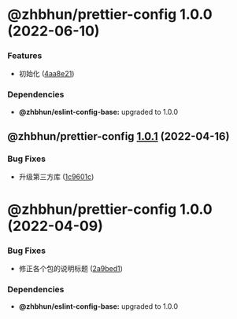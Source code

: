# @zhbhun/prettier-config 1.0.0 (2022-06-10)


### Features

* 初始化 ([4aa8e21](https://github.com/zhbhun/standard/commit/4aa8e216b6911a0e3b625c40071d6468e0e60172))





### Dependencies

* **@zhbhun/eslint-config-base:** upgraded to 1.0.0

## @zhbhun/prettier-config [1.0.1](https://github.com/openeagle/standard/compare/@zhbhun/prettier-config@1.0.0...@zhbhun/prettier-config@1.0.1) (2022-04-16)


### Bug Fixes

* 升级第三方库 ([1c9601c](https://github.com/openeagle/standard/commit/1c9601c99c501b8debf9c236199a432860deb6b8))

# @zhbhun/prettier-config 1.0.0 (2022-04-09)


### Bug Fixes

* 修正各个包的说明标题 ([2a9bed1](https://github.com/openeagle/standard/commit/2a9bed122523945df6b7bb3dcddb117ddf738598))





### Dependencies

* **@zhbhun/eslint-config-base:** upgraded to 1.0.0
